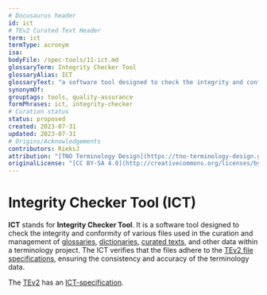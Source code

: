 ```yaml
---
# Docusaurus header
id: ict
# TEv2 Curated Text Header
term: ict
termType: acronym
isa:
bodyFile: /spec-tools/11-ict.md
glossaryTerm: Integrity Checker Tool
glossaryAlias: ICT
glossaryText: "a software tool designed to check the integrity and conformity of various files used in the curation and management of [glossaries](@), [dictionaries](@), [curated texts](@), and other data within a terminology project. The ICT verifies that the files adhere to the [TEv2 file specifications](/docs-spec-files), ensuring the consistency and accuracy of the terminology data."
synonymOf:
grouptags: tools, quality-assurance
formPhrases: ict, integrity-checker
# Curation status
status: proposed
created: 2023-07-31
updated: 2023-07-31
# Origins/Acknowledgements
contributors: RieksJ
attribution: "[TNO Terminology Design](https://tno-terminology-design.github.io/tev2-specifications/docs)"
originalLicense: "[CC BY-SA 4.0](http://creativecommons.org/licenses/by-sa/4.0/?ref=chooser-v1)"
---
```


# Integrity Checker Tool (ICT)

**ICT** stands for **Integrity Checker Tool**. It is a software tool designed to check the integrity and conformity of various files used in the curation and management of [glossaries](@), [dictionaries](@), [curated texts](@), and other data within a terminology project. The ICT verifies that the files adhere to the [TEv2 file specifications](/docs-spec-files), ensuring the consistency and accuracy of the terminology data.

The [TEv2](@) has an [ICT-specification](/docs/spec-tools/ict).
